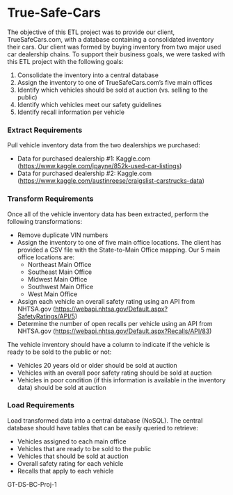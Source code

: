 # True-Safe-Cars

The objective of this ETL project was to provide our client, TrueSafeCars.com, with a database containing a consolidated inventory their cars.  Our client was formed by buying inventory from two major used car dealership chains.  To support their business goals, we were tasked with this ETL project with the following goals:
1.	Consolidate the inventory into a central database 
2.	Assign the inventory to one of TrueSafeCars.com’s five main offices 
3.	Identify which vehicles should be sold at auction (vs. selling to the public) 
4.	Identify which vehicles meet our safety guidelines 
5.	Identify recall information per vehicle 

### Extract Requirements 
Pull vehicle inventory data from the two dealerships we purchased: 
*	Data for purchased dealership #1: Kaggle.com (https://www.kaggle.com/jpayne/852k-used-car-listings)
*	Data for purchased dealership #2: Kaggle.com (https://www.kaggle.com/austinreese/craigslist-carstrucks-data) 

### Transform Requirements 
Once all of the vehicle inventory data has been extracted, perform the following transformations: 
*	Remove duplicate VIN numbers
*	Assign the inventory to one of five main office locations. The client has provided a CSV file with the State-to-Main Office mapping. Our 5 main office locations are: 
    *	Northeast Main Office 
    *	Southeast Main Office 
    * Midwest Main Office 
    * Southwest Main Office 
    * West Main Office 
*	Assign each vehicle an overall safety rating using an API from NHTSA.gov (https://webapi.nhtsa.gov/Default.aspx?SafetyRatings/API/5)
*	Determine the number of open recalls per vehicle using an API from NHTSA.gov  (https://webapi.nhtsa.gov/Default.aspx?Recalls/API/83)

The vehicle inventory should have a column to indicate if the vehicle is ready to be sold to the public or not: 
*	Vehicles 20 years old or older should be sold at auction 
*	Vehicles with an overall poor safety rating should be sold at auction 
*	Vehicles in poor condition (if this information is available in the inventory data) should be sold at auction 

### Load Requirements 
Load transformed data into a central database (NoSQL). The central database should have tables that can be easily queried to retrieve: 
*	Vehicles assigned to each main office 
*	Vehicles that are ready to be sold to the public 
*	Vehicles that should be sold at auction 
*	Overall safety rating for each vehicle 
*	Recalls that apply to each vehicle 


GT-DS-BC-Proj-1

